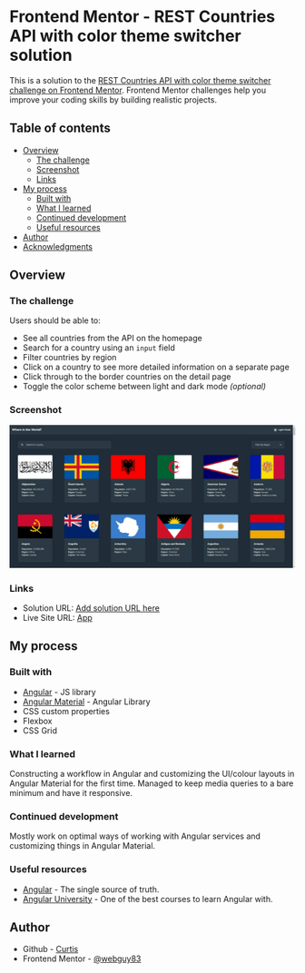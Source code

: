 # Frontend Mentor - REST Countries API with color theme switcher solution

This is a solution to the [REST Countries API with color theme switcher challenge on Frontend Mentor](https://www.frontendmentor.io/challenges/rest-countries-api-with-color-theme-switcher-5cacc469fec04111f7b848ca). Frontend Mentor challenges help you improve your coding skills by building realistic projects.

## Table of contents

- [Overview](#overview)
  - [The challenge](#the-challenge)
  - [Screenshot](#screenshot)
  - [Links](#links)
- [My process](#my-process)
  - [Built with](#built-with)
  - [What I learned](#what-i-learned)
  - [Continued development](#continued-development)
  - [Useful resources](#useful-resources)
- [Author](#author)
- [Acknowledgments](#acknowledgments)

## Overview

### The challenge

Users should be able to:

- See all countries from the API on the homepage
- Search for a country using an `input` field
- Filter countries by region
- Click on a country to see more detailed information on a separate page
- Click through to the border countries on the detail page
- Toggle the color scheme between light and dark mode _(optional)_

### Screenshot

![](./screenshots/RestApiCountries.png)

### Links

- Solution URL: [Add solution URL here](https://your-solution-url.com)
- Live Site URL: [App](https://github.com/webguy83/rest-api-countries)

## My process

### Built with

- [Angular](https://angular.io/) - JS library
- [Angular Material](https://material.angular.io/) - Angular Library
- CSS custom properties
- Flexbox
- CSS Grid

### What I learned

Constructing a workflow in Angular and customizing the UI/colour layouts in Angular Material for the first time. Managed to keep media queries to a bare minimum and have it responsive.

### Continued development

Mostly work on optimal ways of working with Angular services and customizing things in Angular Material.

### Useful resources

- [Angular](https://angular.io/) - The single source of truth.
- [Angular University](https://blog.angular-university.io/) - One of the best courses to learn Angular with.

## Author

- Github - [Curtis](https://github.com/webguy83)
- Frontend Mentor - [@webguy83](https://www.frontendmentor.io/webguy83)
